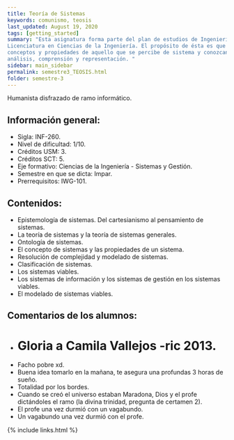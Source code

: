 ```yaml
---
title: Teoría de Sistemas
keywords: comunismo, teosis
last_updated: August 19, 2020
tags: [getting_started]
summary: "Esta asignatura forma parte del plan de estudios de Ingeniería Civil Informática conducente a la
Licenciatura en Ciencias de la Ingeniería. El propósito de ésta es que los estudiantes aprendan
conceptos y propiedades de aquello que se percibe de sistema y conozcan las técnicas para su
análisis, comprensión y representación. "
sidebar: main_sidebar
permalink: semestre3_TEOSIS.html
folder: semestre-3
---
```


Humanista disfrazado de ramo informático.

## Información general:

- Sigla: INF-260.
- Nivel de dificultad: 1/10.
- Créditos USM: 3.
- Créditos SCT: 5.
- Eje formativo:  Ciencias de la Ingeniería - Sistemas y Gestión.
- Semestre en que se dicta: Impar.
- Prerrequisitos: IWG-101.


## Contenidos:

- Epistemología de sistemas. Del cartesianismo al pensamiento de sistemas.
- La teoría de sistemas y la teoría de sistemas generales.
- Ontología de sistemas.
- El concepto de sistemas y las propiedades de un sistema.
- Resolución de complejidad y modelado de sistemas.
- Clasificación de sistemas.
- Los sistemas viables.
- Los sistemas de información y los sistemas de gestión en los sistemas viables.
- El modelado de sistemas viables.


## Comentarios de los alumnos:

- # Gloria a Camila Vallejos -ric 2013.
- Facho pobre xd.
- Buena idea tomarlo en la mañana, te asegura una profundas 3 horas de sueño.
- Totalidad por los bordes.
- Cuando se creó el universo estaban Maradona, Dios y el profe dictándoles el ramo (la divina trinidad, pregunta de certamen 2).
- El profe una vez durmió con un vagabundo.
- Un vagabundo una vez durmió con el profe.

{% include links.html %}
